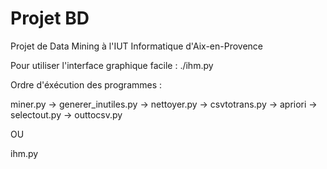 # Projet BD
Projet de Data Mining à l'IUT Informatique d'Aix-en-Provence

Pour utiliser l'interface graphique facile : ./ihm.py

Ordre d'éxécution des programmes :

miner.py -> generer_inutiles.py -> nettoyer.py ->
csvtotrans.py -> apriori -> selectout.py -> outtocsv.py

OU

ihm.py